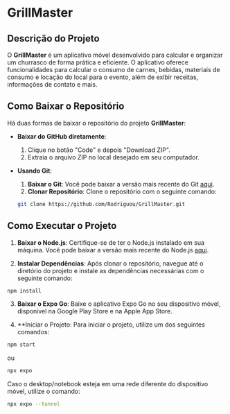 # GrillMaster

## Descrição do Projeto

O **GrillMaster** é um aplicativo móvel desenvolvido para calcular e organizar um churrasco de forma prática e eficiente. O aplicativo oferece funcionalidades para calcular o consumo de carnes, bebidas, materiais de consumo e locação do local para o evento, além de exibir receitas, informações de contato e mais.

## Como Baixar o Repositório

Há duas formas de baixar o repositório do projeto **GrillMaster**:

- **Baixar do GitHub diretamente**:
  1. Clique no botão "Code" e depois "Download ZIP".
  2. Extraia o arquivo ZIP no local desejado em seu computador.

- **Usando Git**:
  1. **Baixar o Git**: Você pode baixar a versão mais recente do Git [aqui](https://git-scm.com/).
  2. **Clonar Repositório**: Clone o repositório com o seguinte comando:

  ```bash
  git clone https://github.com/Rodriguou/GrillMaster.git
  ```

## Como Executar o Projeto

1. **Baixar o Node.js**: Certifique-se de ter o Node.js instalado em sua máquina. Você pode baixar a versão mais recente do Node.js [aqui](https://nodejs.org/).

2. **Instalar Dependências**: Após clonar o repositório, navegue até o diretório do projeto e instale as dependências necessárias com o seguinte comando:
  ```bash
  npm install
  ```

3. **Baixar o Expo Go**: Baixe o aplicativo Expo Go no seu dispositivo móvel, disponível na Google Play Store e na Apple App Store.

4. **Iniciar o Projeto: Para iniciar o projeto, utilize um dos seguintes comandos:
  ```bash
  npm start
  ```

  ou

  ```bash
  npx expo
  ```

  Caso o desktop/notebook esteja em uma rede diferente do dispositivo móvel, utilize o comando:

  ```bash
  npx expo --tunnel
  ```
